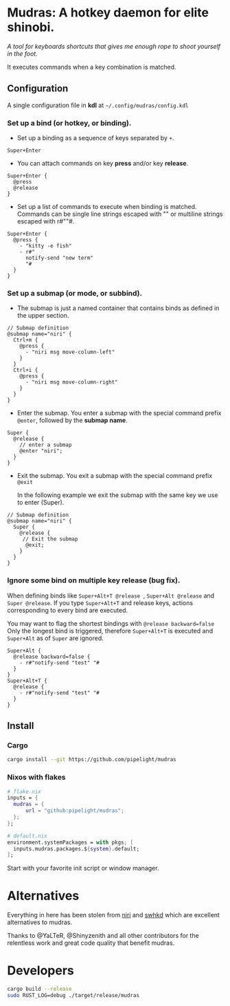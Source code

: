 # Mudras: A hotkey daemon for elite shinobi.

_A tool for keyboards shortcuts
that gives me enough rope to shoot yourself in the foot._

It executes commands when a key combination is matched.

## Configuration

A single configuration file in **kdl** at `~/.config/mudras/config.kdl`

### Set up a bind (or hotkey, or binding).

- Set up a binding as a sequence of keys separated by `+`.

```kdl
Super+Enter
```

- You can attach commands on key **press** and/or key **release**.

```kdl
Super+Enter {
  @press
  @release
}
```

- Set up a list of commands to execute when binding is matched.
  Commands can be single line strings escaped with \"\"
  or multiline strings escaped with r#\"\"#.

```kdl
Super+Enter {
  @press {
    - "kitty -e fish"
    - r#"
      notify-send "new term"
      "#
  }
}
```

### Set up a submap (or mode, or subbind).

- The submap is just a named container that contains binds as defined in the upper section.

```kdl
// Submap definition
@submap name="niri" {
  Ctrl+m {
    @press {
      - "niri msg move-column-left"
    }
  }
  Ctrl+i {
    @press {
      - "niri msg move-column-right"
    }
  }
}

```

- Enter the submap.
  You enter a submap with the special command prefix `@enter`,
  followed by the **submap name**.

```kdl
Super {
  @release {
    // enter a submap
    @enter "niri";
  }
}
```

- Exit the submap.
  You exit a submap with the special command prefix `@exit`

  In the following example we exit the submap with the same
  key we use to enter (Super).

```kdl
// Submap definition
@submap name="niri" {
  Super {
    @release {
     // Exit the submap
      @exit;
    }
  }
}

```

### Ignore some bind on multiple key release (bug fix).

When defining binds like `Super+Alt+T @release `, `Super+Alt @release` and `Super @release`.
If you type `Super+Alt+T` and release keys, actions corresponding to every bind are executed.

You may want to flag the shortest bindings with `@release backward=false`
Only the longest bind is triggered, therefore `Super+Alt+T` is executed
and `Super+Alt` as of `Super` are ignored.

```kdl
Super+Alt {
  @release backward=false {
    - r#"notify-send "test" "#
  }
}
Super+Alt+T {
  @release {
    - r#"notify-send "test" "#
  }
}
```

## Install

### Cargo

```sh
cargo install --git https://github.com/pipelight/mudras
```

### Nixos with flakes

```nix
# flake.nix
inputs = {
  mudras = {
      url = "github:pipelight/mudras";
  };
};
```

```nix
# default.nix
environment.systemPackages = with pkgs; [
  inputs.mudras.packages.${system}.default;
];

```

Start with your favorite init script or window manager.

# Alternatives

Everything in here has been stolen from
[niri](https://github.com/YaLTeR/niri)
and
[swhkd](https://github.com/waycrate/swhkd)
which are excellent alternatives to mudras.

Thanks to @YaLTeR, @Shinyzenith and all other contributors
for the relentless work and great code quality that
benefit mudras.

# Developers

```sh
cargo build --release
sudo RUST_LOG=debug ./target/release/mudras

```
